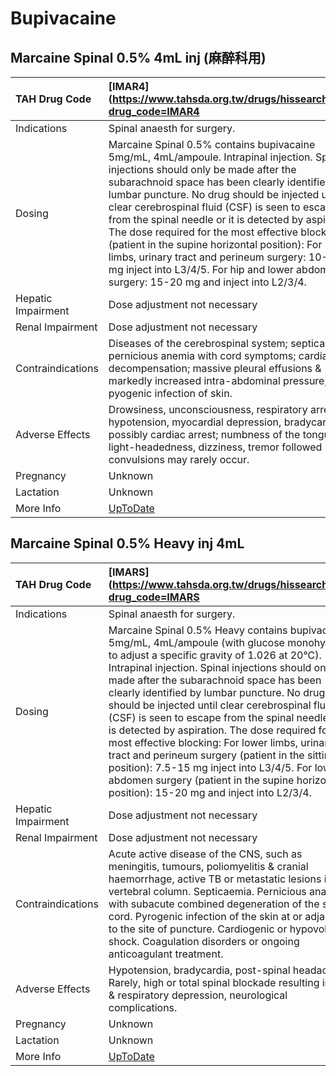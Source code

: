 # Bupivacaine

## Marcaine Spinal 0.5% 4mL inj (麻醉科用)

| TAH Drug Code      | [IMAR4](https://www.tahsda.org.tw/drugs/hissearch.php?drug_code=IMAR4                                                                                                                                                                                                                                                                                                                                                                                                                                                                                                                                   |
|:-------------------|:--------------------------------------------------------------------------------------------------------------------------------------------------------------------------------------------------------------------------------------------------------------------------------------------------------------------------------------------------------------------------------------------------------------------------------------------------------------------------------------------------------------------------------------------------------------------------------------------------------|
| Indications        | Spinal anaesth for surgery.                                                                                                                                                                                                                                                                                                                                                                                                                                                                                                                                                                             |
| Dosing             | Marcaine Spinal 0.5% contains bupivacaine 5mg/mL, 4mL/ampoule. Intrapinal injection. Spinal injections should only be made after the subarachnoid space has been clearly identified by lumbar puncture. No drug should be injected until clear cerebrospinal fluid (CSF) is seen to escape from the spinal needle or it is detected by aspiration. The dose required for the most effective blocking (patient in the supine horizontal position): For lower limbs, urinary tract and perineum surgery: 10-15 mg inject into L3/4/5. For hip and lower abdomen surgery: 15-20 mg and inject into L2/3/4. |
| Hepatic Impairment | Dose adjustment not necessary                                                                                                                                                                                                                                                                                                                                                                                                                                                                                                                                                                           |
| Renal Impairment   | Dose adjustment not necessary                                                                                                                                                                                                                                                                                                                                                                                                                                                                                                                                                                           |
| Contraindications  | Diseases of the cerebrospinal system; septicaemia; pernicious anemia with cord symptoms; cardiac decompensation; massive pleural effusions & markedly increased intra-abdominal pressure; pyogenic infection of skin.                                                                                                                                                                                                                                                                                                                                                                                   |
| Adverse Effects    | Drowsiness, unconsciousness, respiratory arrest; hypotension, myocardial depression, bradycardia, possibly cardiac arrest; numbness of the tongue, light-headedness, dizziness, tremor followed by convulsions may rarely occur.                                                                                                                                                                                                                                                                                                                                                                        |
| Pregnancy          | Unknown                                                                                                                                                                                                                                                                                                                                                                                                                                                                                                                                                                                                 |
| Lactation          | Unknown                                                                                                                                                                                                                                                                                                                                                                                                                                                                                                                                                                                                 |
| More Info          | [UpToDate](https://www.uptodate.com/contents/bupivacaine-drug-information)                                                                                                                                                                                                                                                                                                                                                                                                                                                                                                                              |

## Marcaine Spinal 0.5% Heavy inj 4mL

| TAH Drug Code      | [IMARS](https://www.tahsda.org.tw/drugs/hissearch.php?drug_code=IMARS                                                                                                                                                                                                                                                                                                                                                                                                                                                                                                                                                                                                                                             |
|:-------------------|:------------------------------------------------------------------------------------------------------------------------------------------------------------------------------------------------------------------------------------------------------------------------------------------------------------------------------------------------------------------------------------------------------------------------------------------------------------------------------------------------------------------------------------------------------------------------------------------------------------------------------------------------------------------------------------------------------------------|
| Indications        | Spinal anaesth for surgery.                                                                                                                                                                                                                                                                                                                                                                                                                                                                                                                                                                                                                                                                                       |
| Dosing             | Marcaine Spinal 0.5% Heavy contains bupivacaine 5mg/mL, 4mL/ampoule (with glucose monohydrate to adjust a specific gravity of 1.026 at 20°C). Intrapinal injection. Spinal injections should only be made after the subarachnoid space has been clearly identified by lumbar puncture. No drug should be injected until clear cerebrospinal fluid (CSF) is seen to escape from the spinal needle or it is detected by aspiration. The dose required for the most effective blocking: For lower limbs, urinary tract and perineum surgery (patient in the sitting position): 7.5-15 mg inject into L3/4/5. For lower abdomen surgery (patient in the supine horizontal position): 15-20 mg and inject into L2/3/4. |
| Hepatic Impairment | Dose adjustment not necessary                                                                                                                                                                                                                                                                                                                                                                                                                                                                                                                                                                                                                                                                                     |
| Renal Impairment   | Dose adjustment not necessary                                                                                                                                                                                                                                                                                                                                                                                                                                                                                                                                                                                                                                                                                     |
| Contraindications  | Acute active disease of the CNS, such as meningitis, tumours, poliomyelitis & cranial haemorrhage, active TB or metastatic lesions in the vertebral column. Septicaemia. Pernicious anaemia with subacute combined degeneration of the spinal cord. Pyrogenic infection of the skin at or adjacent to the site of puncture. Cardiogenic or hypovolaemic shock. Coagulation disorders or ongoing anticoagulant treatment.                                                                                                                                                                                                                                                                                          |
| Adverse Effects    | Hypotension, bradycardia, post-spinal headache. Rarely, high or total spinal blockade resulting in CV & respiratory depression, neurological complications.                                                                                                                                                                                                                                                                                                                                                                                                                                                                                                                                                       |
| Pregnancy          | Unknown                                                                                                                                                                                                                                                                                                                                                                                                                                                                                                                                                                                                                                                                                                           |
| Lactation          | Unknown                                                                                                                                                                                                                                                                                                                                                                                                                                                                                                                                                                                                                                                                                                           |
| More Info          | [UpToDate](https://www.uptodate.com/contents/bupivacaine-drug-information)                                                                                                                                                                                                                                                                                                                                                                                                                                                                                                                                                                                                                                        |

